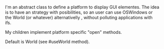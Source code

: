 I'm an abstract class to define a platform to display GUI elementes. 
The idea is to have an strategy with posibilities, so  an user can use OSWindows or the World (or whatever) alternativelly , without polluting applications with ifs.

My children implement platform specific "open" methods. 

Default is World (see #useWorld method).